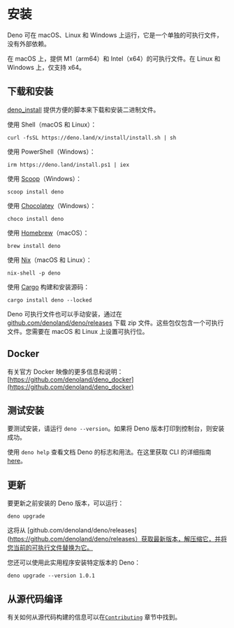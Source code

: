 # 安装

Deno 可在 macOS、Linux 和 Windows
上运行，它是一个单独的可执行文件，没有外部依赖。

在 macOS 上，提供 M1（arm64）和 Intel（x64）的可执行文件。在 Linux 和 Windows
上，仅支持 x64。

## 下载和安装

[deno_install](https://github.com/denoland/deno_install)
提供方便的脚本来下载和安装二进制文件。

使用 Shell（macOS 和 Linux）：

```shell
curl -fsSL https://deno.land/x/install/install.sh | sh
```

使用 PowerShell（Windows）：

```shell
irm https://deno.land/install.ps1 | iex
```

使用 [Scoop](https://scoop.sh/)（Windows）：

```shell
scoop install deno
```

使用 [Chocolatey](https://chocolatey.org/packages/deno)（Windows）：

```shell
choco install deno
```

使用 [Homebrew](https://formulae.brew.sh/formula/deno)（macOS）：

```shell
brew install deno
```

使用 [Nix](https://nixos.org/download.html)（macOS 和 Linux）：

```shell
nix-shell -p deno
```

使用 [Cargo](https://crates.io/crates/deno) 构建和安装源码：

```shell
cargo install deno --locked
```

Deno 可执行文件也可以手动安装，通过在
[github.com/denoland/deno/releases](https://github.com/denoland/deno/releases)
下载 zip 文件。这些包仅包含一个可执行文件。您需要在 macOS 和 Linux
上设置可执行位。

## Docker

有关官方 Docker 映像的更多信息和说明：
[https://github.com/denoland/deno_docker](https://github.com/denoland/deno_docker)

## 测试安装

要测试安装，请运行 `deno --version`。如果将 Deno 版本打印到控制台，则安装成功。

使用 `deno help` 查看文档 Deno 的标志和用法。在这里获取 CLI 的详细指南
[here](./command_line_interface.md)。

## 更新

要更新之前安装的 Deno 版本，可以运行：

```shell
deno upgrade
```

这将从
[github.com/denoland/deno/releases](https://github.com/denoland/deno/releases）获取最新版本，解压缩它，并将您当前的可执行文件替换为它。

您还可以使用此实用程序安装特定版本的 Deno：

```shell
deno upgrade --version 1.0.1
```

## 从源代码编译

有关如何从源代码构建的信息可以在[`Contributing`](../references/contributing/building_from_source.md)
章节中找到。
